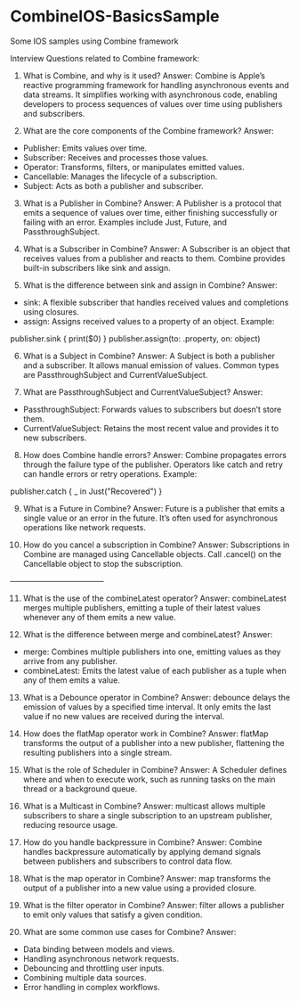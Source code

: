 # CombineIOS-BasicsSample
Some IOS samples using Combine framework 


Interview Questions related to Combine framework:


1. What is Combine, and why is it used?
Answer: Combine is Apple’s reactive programming framework for handling asynchronous events and data streams. It simplifies working with asynchronous code, enabling developers to process sequences of values over time using publishers and subscribers.

2. What are the core components of the Combine framework?
Answer:
* Publisher: Emits values over time.
* Subscriber: Receives and processes those values.
* Operator: Transforms, filters, or manipulates emitted values.
* Cancellable: Manages the lifecycle of a subscription.
* Subject: Acts as both a publisher and subscriber.

3. What is a Publisher in Combine?
Answer: A Publisher is a protocol that emits a sequence of values over time, either finishing successfully or failing with an error. Examples include Just, Future, and PassthroughSubject.

4. What is a Subscriber in Combine?
Answer: A Subscriber is an object that receives values from a publisher and reacts to them. Combine provides built-in subscribers like sink and assign.

5. What is the difference between sink and assign in Combine?
Answer:
* sink: A flexible subscriber that handles received values and completions using closures.
* assign: Assigns received values to a property of an object.
Example:

publisher.sink { print($0) }
publisher.assign(to: \.property, on: object)

6. What is a Subject in Combine?
Answer: A Subject is both a publisher and a subscriber. It allows manual emission of values. Common types are PassthroughSubject and CurrentValueSubject.

7. What are PassthroughSubject and CurrentValueSubject?
Answer:
* PassthroughSubject: Forwards values to subscribers but doesn’t store them.
* CurrentValueSubject: Retains the most recent value and provides it to new subscribers.

8. How does Combine handle errors?
Answer: Combine propagates errors through the failure type of the publisher. Operators like catch and retry can handle errors or retry operations.
Example:

publisher.catch { _ in Just("Recovered") }

9. What is a Future in Combine?
Answer: Future is a publisher that emits a single value or an error in the future. It’s often used for asynchronous operations like network requests.

10. How do you cancel a subscription in Combine?
Answer: Subscriptions in Combine are managed using Cancellable objects. Call .cancel() on the Cancellable object to stop the subscription.

————————————

11. What is the use of the combineLatest operator?
Answer: combineLatest merges multiple publishers, emitting a tuple of their latest values whenever any of them emits a new value.

12. What is the difference between merge and combineLatest?
Answer:
* merge: Combines multiple publishers into one, emitting values as they arrive from any publisher.
* combineLatest: Emits the latest value of each publisher as a tuple when any of them emits a value.

13. What is a Debounce operator in Combine?
Answer: debounce delays the emission of values by a specified time interval. It only emits the last value if no new values are received during the interval.

14. How does the flatMap operator work in Combine?
Answer: flatMap transforms the output of a publisher into a new publisher, flattening the resulting publishers into a single stream.

15. What is the role of Scheduler in Combine?
Answer: A Scheduler defines where and when to execute work, such as running tasks on the main thread or a background queue.

16. What is a Multicast in Combine?
Answer: multicast allows multiple subscribers to share a single subscription to an upstream publisher, reducing resource usage.

17. How do you handle backpressure in Combine?
Answer: Combine handles backpressure automatically by applying demand signals between publishers and subscribers to control data flow.

18. What is the map operator in Combine?
Answer: map transforms the output of a publisher into a new value using a provided closure.

19. What is the filter operator in Combine?
Answer: filter allows a publisher to emit only values that satisfy a given condition.

20. What are some common use cases for Combine?
Answer:
* Data binding between models and views.
* Handling asynchronous network requests.
* Debouncing and throttling user inputs.
* Combining multiple data sources.
* Error handling in complex workflows.
